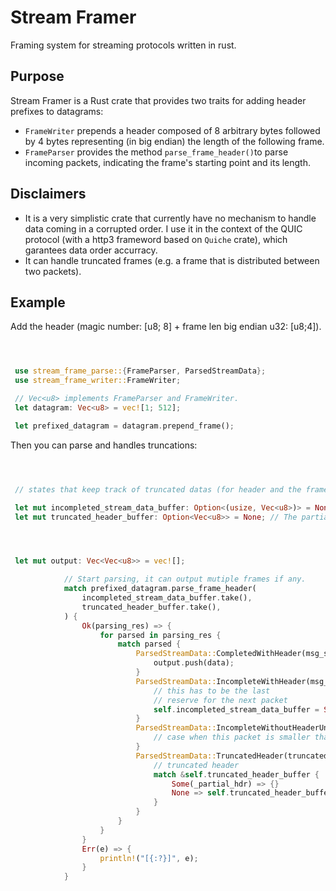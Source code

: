 # Stream Framer

Framing system for streaming protocols written in rust.

## Purpose

Stream Framer is a Rust crate that provides two traits for adding header prefixes to datagrams:

- ```FrameWriter``` prepends a header composed of 8 arbitrary bytes followed by 4 bytes representing (in big endian) the length of the following frame.
- ```FrameParser``` provides the method ```parse_frame_header()```to parse incoming packets, indicating the frame's starting point and its length.

## Disclaimers
- It is a very simplistic crate that currently have no mechanism to handle data coming in a corrupted order.
I use it in the context of the QUIC protocol (with a http3 frameword based on ```Quiche``` crate), which garantees data order accurracy.
- It can handle truncated frames (e.g. a frame that is distributed between two packets).

## Example 
Add the header (magic number: [u8; 8] + frame len big endian u32: [u8;4]).
```rust



 use stream_frame_parse::{FrameParser, ParsedStreamData};
 use stream_frame_writer::FrameWriter;

 // Vec<u8> implements FrameParser and FrameWriter.
 let datagram: Vec<u8> = vec![1; 512];

 let prefixed_datagram = datagram.prepend_frame();
 ```
Then you can parse and handles truncations:
```rust



 // states that keep track of truncated datas (for header and the frame)

 let mut incompleted_stream_data_buffer: Option<(usize, Vec<u8>)> = None; // (frame_size, partial data already received);
 let mut truncated_header_buffer: Option<Vec<u8>> = None; // The partial header truncated in the previous packet parsing.




 let mut output: Vec<Vec<u8>> = vec![];

            // Start parsing, it can output mutiple frames if any.
            match prefixed_datagram.parse_frame_header(
                incompleted_stream_data_buffer.take(),
                truncated_header_buffer.take(),
            ) {
                Ok(parsing_res) => {
                    for parsed in parsing_res {
                        match parsed {
                            ParsedStreamData::CompletedWithHeader(msg_size, data) => {
                                output.push(data);
                            }
                            ParsedStreamData::IncompleteWithHeader(msg_size, data) => {
                                // this has to be the last
                                // reserve for the next packet
                                self.incompleted_stream_data_buffer = Some((msg_size, data));
                            }
                            ParsedStreamData::IncompleteWithoutHeaderUnFinished(data) => {
                                // case when this packet is smaller than the message size
                            }
                            ParsedStreamData::TruncatedHeader(truncated_header) => {
                                // truncated header
                                match &self.truncated_header_buffer {
                                    Some(_partial_hdr) => {}
                                    None => self.truncated_header_buffer = Some(truncated_header),
                                }
                            }
                        }
                    }
                }
                Err(e) => {
                    println!("[{:?}]", e);
                }
            }


 ```
